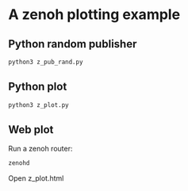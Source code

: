 # A zenoh plotting example

## Python random publisher

```bash
python3 z_pub_rand.py
```

## Python plot

```bash
python3 z_plot.py
```

## Web plot

Run a zenoh router:
```bash
zenohd
```

Open z_plot.html